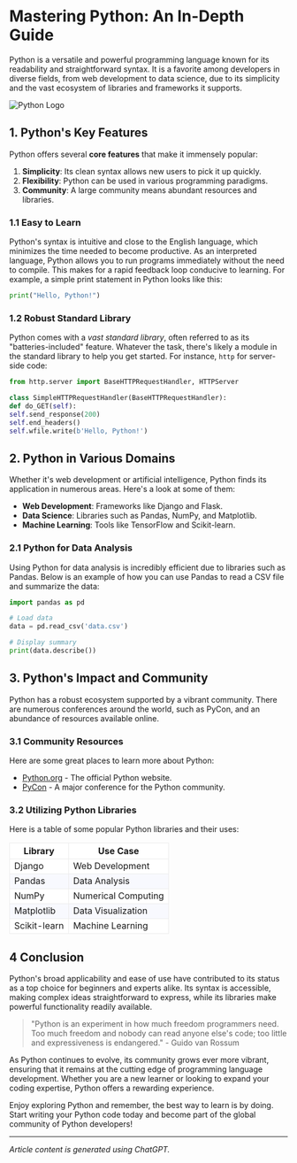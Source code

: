 # Mastering Python: An In-Depth Guide

Python is a versatile and powerful programming language known for its readability and straightforward syntax. It is a favorite among developers in diverse fields, from web development to data science, due to its simplicity and the vast ecosystem of libraries and frameworks it supports.

![Python Logo](https://www.python.org/static/img/python-logo.png "Python")
<!-- alternative: ![Python Logo](images/python-logo.png "Python") -->


## 1. Python's Key Features

Python offers several **core features** that make it immensely popular:

1. **Simplicity**: Its clean syntax allows new users to pick it up quickly.
2. **Flexibility**: Python can be used in various programming paradigms.
3. **Community**: A large community means abundant resources and libraries.

### 1.1 Easy to Learn

Python's syntax is intuitive and close to the English language, which minimizes the time needed to become productive. As an interpreted language, Python allows you to run programs immediately without the need to compile. This makes for a rapid feedback loop conducive to learning. For example, a simple print statement in Python looks like this:

```python
print("Hello, Python!")
```

### 1.2 Robust Standard Library

Python comes with a *vast standard library*, often referred to as its "batteries-included" feature. Whatever the task, there's likely a module in the standard library to help you get started. For instance, `http` for server-side code:

```python
from http.server import BaseHTTPRequestHandler, HTTPServer

class SimpleHTTPRequestHandler(BaseHTTPRequestHandler):
def do_GET(self):
self.send_response(200)
self.end_headers()
self.wfile.write(b'Hello, Python!')
```


## 2. Python in Various Domains
Whether it's web development or artificial intelligence, Python finds its application in numerous areas. Here's a look at some of them:

- **Web Development**: Frameworks like Django and Flask.
- **Data Science**: Libraries such as Pandas, NumPy, and Matplotlib.
- **Machine Learning**: Tools like TensorFlow and Scikit-learn.

### 2.1 Python for Data Analysis

Using Python for data analysis is incredibly efficient due to libraries such as Pandas. Below is an example of how you can use Pandas to read a CSV file and summarize the data:

```python
import pandas as pd

# Load data
data = pd.read_csv('data.csv')

# Display summary
print(data.describe())
```


## 3. Python's Impact and Community

Python has a robust ecosystem supported by a vibrant community. There are numerous conferences around the world, such as PyCon, and an abundance of resources available online.

### 3.1 Community Resources

Here are some great places to learn more about Python:

- [Python.org](https://www.python.org) - The official Python website. 
- [PyCon](https://pycon.org) - A major conference for the Python community. 

### 3.2 Utilizing Python Libraries

Here is a table of some popular Python libraries and their uses:

<style>
	table {
    	border-collapse: collapse; /* Avoids double table margins */
    }
  	th, tr, td {
  		border: 1px solid #ececec; /* Color “light grey, slightly darker for frame lines */
  	}
    th {
  		background-color: #ffffff; /* Background color “white” for the column headings */
    }
    tr:nth-child(odd) td {
  		background-color: #f8f9fe; /* Background color “light blue-grey” for even lines */
    }
    tr:nth-child(even) td {
        background-color: #ffffff; /* Background color “white” for odd line numbers */
    }
</style>
<table>
    <tr>
        <th>Library</th>
        <th>Use Case</th>
    </tr>
    <tr>
        <td>Django</td>
        <td>Web Development</td> 
    </tr>
    <tr>
        <td>Pandas</td>
        <td>Data Analysis</td>    
    </tr>
    <tr>
        <td>NumPy</td>
        <td>Numerical Computing</td>
    </tr>
    <tr>
        <td>Matplotlib</td>
        <td>Data Visualization</td>
    </tr>
    <tr>
        <td>Scikit-learn</td>
        <td>Machine Learning</td>
    </tr>
</table>


## 4 Conclusion

Python's broad applicability and ease of use have contributed to its status as a top choice for beginners and experts alike. Its syntax is accessible, making complex ideas straightforward to express, while its libraries make powerful functionality readily available.

> "Python is an experiment in how much freedom programmers need. Too much freedom and nobody can read anyone else's code; too little and expressiveness is endangered." - Guido van Rossum

As Python continues to evolve, its community grows ever more vibrant, ensuring that it remains at the cutting edge of programming language development. Whether you are a new learner or looking to expand your coding expertise, Python offers a rewarding experience.

Enjoy exploring Python and remember, the best way to learn is by doing. Start writing your Python code today and become part of the global community of Python developers!

---

*Article content is generated using ChatGPT.*